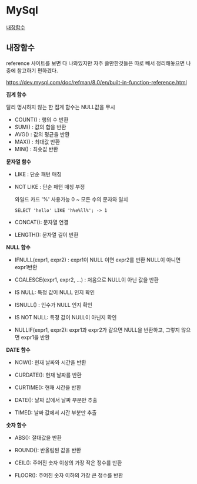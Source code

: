 # MySql

[내장함수](#내장함수)

## 내장함수

reference 사이트를 보면 다 나와있지만 자주 쓸만한것들은 따로 빼서 정리해놓으면 나중에 참고하기 편하겠다.

https://dev.mysql.com/doc/refman/8.0/en/built-in-function-reference.html


**집계 함수**

달리 명시하지 않는 한 집계 함수는 NULL값을 무시

* COUNT() : 행의 수 반환
* SUM() : 값의 합을 반환
* AVG() : 값의 평균을 반환
* MAX() : 최대값 반환
* MIN() : 최솟값 반환

**문자열 함수**

* LIKE : 단순 패턴 매칭
* NOT LIKE : 단순 패턴 매칭 부정
	
	와일드 카드 '%' 사용가능 0 ~ 모든 수의 문자와 일치

	`SELECT 'hello' LIKE 'h%e%ll%'; -> 1`

* CONCAT(): 문자열 연결

* LENGTH(): 문자열 길이 반환

**NULL 함수**

* IFNULL(expr1, expr2) : expr1이 NULL 이면 expr2를 반환 NULL이 아니면 expr1반환

* COALESCE(expr1, expr2, ...) : 처음으로 NULL이 아닌 값을 반환
  
* IS NULL: 특정 값이 NULL 인지 확인

* ISNULL() : 인수가 NULL 인지 확인

* IS NOT NULL: 특정 값이 NULL이 아닌지 확인

* NULLIF(expr1, expr2): expr1과 expr2가 같으면 NULL을 반환하고, 그렇지 않으면 expr1을 반환

**DATE 함수**

* NOW(): 현재 날짜와 시간을 반환

* CURDATE(): 현재 날짜를 반환

* CURTIME(): 현재 시간을 반환

* DATE(): 날짜 값에서 날짜 부분만 추출

* TIME(): 날짜 값에서 시간 부분만 추출

**숫자 함수**

* ABS(): 절대값을 반환

* ROUND(): 반올림된 값을 반환

* CEIL(): 주어진 숫자 이상의 가장 작은 정수를 반환

* FLOOR(): 주어진 숫자 이하의 가장 큰 정수를 반환